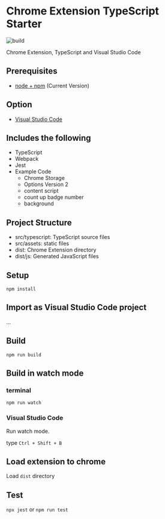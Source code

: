 # Chrome Extension TypeScript Starter

![build](https://github.com/chibat/chrome-extension-typescript-starter/workflows/build/badge.svg)

Chrome Extension, TypeScript and Visual Studio Code

## Prerequisites

-   [node + npm](https://nodejs.org/) (Current Version)

## Option

-   [Visual Studio Code](https://code.visualstudio.com/)

## Includes the following

-   TypeScript
-   Webpack
-   Jest
-   Example Code
    -   Chrome Storage
    -   Options Version 2
    -   content script
    -   count up badge number
    -   background

## Project Structure

-   src/typescript: TypeScript source files
-   src/assets: static files
-   dist: Chrome Extension directory
-   dist/js: Generated JavaScript files

## Setup

```
npm install
```

## Import as Visual Studio Code project

...

## Build

```
npm run build
```

## Build in watch mode

### terminal

```
npm run watch
```

### Visual Studio Code

Run watch mode.

type `Ctrl + Shift + B`

## Load extension to chrome

Load `dist` directory

## Test

`npx jest` or `npm run test`
